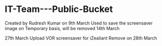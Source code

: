 # IT-Team---Public-Bucket

Created by Rudresh Kumar on 9th March
Used to save the screensaver image on Temporary basis, will be removed 14th March


27th March 
Upload VOR screensaver for iZealiant 
Remove on 28th March
